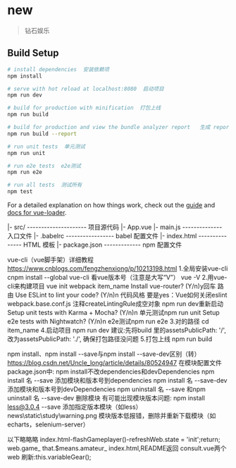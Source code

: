 # new

> 钻石娱乐

## Build Setup

``` bash
# install dependencies  安装依赖项
npm install

# serve with hot reload at localhost:8080  启动项目
npm run dev

# build for production with minification  打包上线
npm run build

# build for production and view the bundle analyzer report   生成 report.html 以帮助分析包内容
npm run build --report

# run unit tests  单元测试
npm run unit

# run e2e tests  e2e测试
npm run e2e

# run all tests  测试所有
npm test
```

For a detailed explanation on how things work, check out the [guide](http://vuejs-templates.github.io/webpack/) and [docs for vue-loader](http://vuejs.github.io/vue-loader).


|- src/  --------------------- 项目源代码
    |- App.vue
    |- main.js  -------------- 入口文件
|- .babelrc  ----------------- babel 配置文件
|- index.html  --------------- HTML 模板
|- package.json  ------------- npm 配置文件


vue-cli（vue脚手架）详细教程     https://www.cnblogs.com/fengzhenxiong/p/10213198.html
1.全局安装vue-cli
cnpm install --global vue-cli
    看vue版本号（注意是大写“V”）
    vue -V
2.用vue-cli来构建项目
vue init webpack item_name
    Install vue-router? (Y/n)y回车   路由
    Use ESLint to lint your code? (Y/n)n    代码风格   要是yes：Vue如何关闭eslint  webpack.base.conf.js  注释createLintingRule成空对象   npm run dev重新启动
    Setup unit tests with Karma + Mocha? (Y/n)n     单元测试npm run unit
    Setup e2e tests with Nightwatch? (Y/n)n    e2e测试npm run e2e
3.对的路径
cd item_name
4.启动项目
npm run dev
    建议:先将build 里的assetsPublicPath: '/',改为assetsPublicPath: './',    确保打包路径没问题
5.打包上线
npm run build




npm install、npm install --save与npm install --save-dev区别（转）    https://blog.csdn.net/Uncle_long/article/details/80524947
在模块配置文件package.json中:
npm install不改dependencies和devDependencies
npm install 名 --save 添加模块和版本号到dependencies
npm install 名 --save-dev 添加模块和版本号到devDependencies
npm uninstall 名 --save 和npm uninstall 名 --save-dev 删除模块
有可能出现模块版本问题:
npm install less@3.0.4 --save   添加指定版本模块（如less）
news\static\study\warning.png   模块版本低报错，删除并重新下载模块（如echarts，selenium-server）






以下略略略
index.html-flashGameplayer()-refreshWeb.state = 'init';return;
web.game_
that.$means.amateur_
index.html,README返回
consult.vue两个web
刷新:this.variableGear();